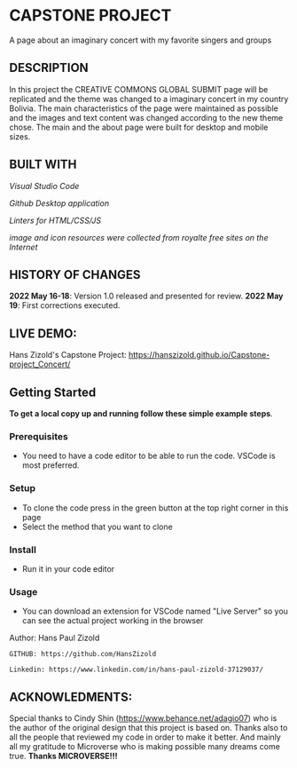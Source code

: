 # CAPSTONE PROJECT
A page about an imaginary concert with my favorite singers and groups

## DESCRIPTION
In this project the CREATIVE COMMONS GLOBAL SUBMIT page will be replicated and the theme was changed to a imaginary concert in my country Bolivia.
The main characteristics of the page were maintained as possible and the images and text content was changed according to the new theme chose.
The main and the about page were built for desktop and mobile sizes.

## BUILT WITH
*Visual Studio Code*

*Github Desktop application*

*Linters for HTML/CSS/JS*

*image and icon resources were collected from royalte free sites on the Internet*

## HISTORY OF CHANGES
**2022 May 16-18**: Version 1.0 released and presented for review.
**2022 May 19**: First corrections executed. 

## LIVE DEMO: 

Hans Zizold's Capstone Project: https://hanszizold.github.io/Capstone-project_Concert/

## Getting Started

**To get a local copy up and running follow these simple example steps**.

### Prerequisites

- You need to have a code editor to be able to run the code. VSCode is most preferred.

### Setup

- To clone the code press in the green button at the top right corner in this page
- Select the method that you want to clone

### Install

- Run it in your code editor

### Usage

- You can download an extension for VSCode named "Live Server" so you can see the actual project working in the browser

Author: Hans Paul Zizold
    
    GITHUB: https://github.com/HansZizold

    Linkedin: https://www.linkedin.com/in/hans-paul-zizold-37129037/

## ACKNOWLEDMENTS: 

Special thanks to Cindy Shin (https://www.behance.net/adagio07) who is the author of the original design that this project is based on.
Thanks also to all the people that reviewed my code in order to make it better.
And mainly all my gratitude to Microverse who is making possible many dreams come true.
**Thanks MICROVERSE!!!**
